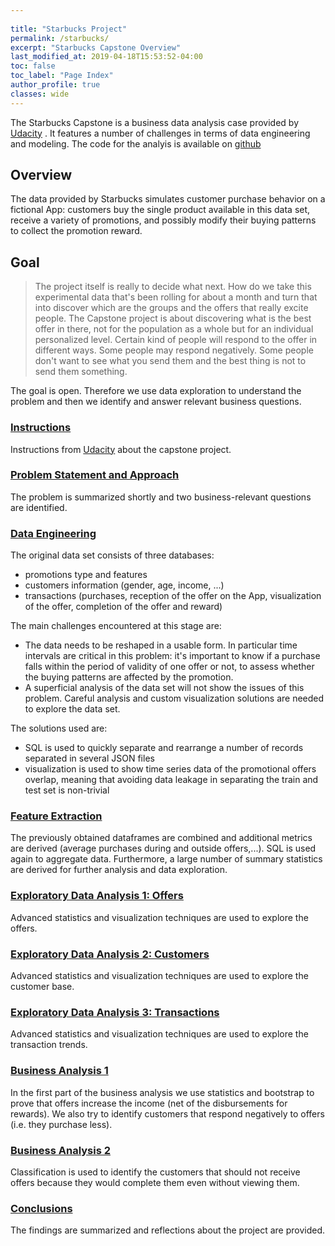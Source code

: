 ```yaml
---
  
title: "Starbucks Project"
permalink: /starbucks/
excerpt: "Starbucks Capstone Overview"
last_modified_at: 2019-04-18T15:53:52-04:00
toc: false
toc_label: "Page Index"
author_profile: true
classes: wide
---
```





The Starbucks Capstone is a business data analysis case provided by [Udacity](https://www.udacity.com) .
It features a number of challenges in terms of data engineering and modeling.
The code for the analyis is available on [github](https://github.com/marco-bellini/Starbucks_capstone.git)

## Overview
The data provided by Starbucks simulates customer purchase behavior on a fictional App: customers buy the single product available in this data set, receive a variety of promotions, and possibly modify their buying patterns to collect the promotion reward.

## Goal

> The project itself is really to decide what next. How do we take this experimental data that's been rolling for about a month and turn that into discover which are the groups and the offers that really excite people.
The Capstone project is about discovering what is the best offer in there, not for the population as a whole but for an individual personalized level.
Certain kind of people will respond to the offer in different ways. Some people may respond negatively. 
Some people don't want to see what you send them and the best thing is not to send them something.


The goal is open. Therefore we use data exploration to understand the problem and then we identify and answer relevant business questions.

### [Instructions](/starbucks/starbucks_instructions/)
Instructions from [Udacity](https://www.udacity.com) about the capstone project.

### [Problem Statement and Approach](/starbucks/starbucks_ps/)
The problem is summarized shortly and two business-relevant questions are identified.

### [Data Engineering](/starbucks/starbucks_data_engineering/)
The original data set consists of three databases:
* promotions type and features
* customers information (gender, age, income, ...)
* transactions (purchases, reception of the offer on the App, visualization of the offer, completion of the offer and reward)

The main challenges encountered at this stage are:
* The data needs to be reshaped in a usable form. In particular time intervals are critical in this problem: it's important to know if a purchase falls within the period of validity of one offer or not, to assess whether the buying patterns are affected by the promotion.
* A superficial analysis of the data set will not show the issues of this problem. Careful analysis and custom visualization solutions are needed to explore the data set. 
 
The solutions used are:
* SQL is used to quickly separate and rearrange a number of records separated in several JSON files
* visualization is used to show time series data of the promotional offers overlap, meaning that avoiding data leakage in separating the train and test set is non-trivial

### [Feature Extraction](/starbucks/starbucks_fe/)
The previously obtained dataframes are combined and additional metrics are derived (average purchases during and outside offers,...).
SQL is used again to aggregate data. Furthermore, a large number of summary statistics are derived for further analysis and data exploration. 

### [Exploratory Data Analysis 1: Offers](/starbucks/starbucks_eda1_offers/)
Advanced statistics and visualization techniques are used to explore the offers.

### [Exploratory Data Analysis 2: Customers](/starbucks/starbucks_eda2_customers/)
Advanced statistics and visualization techniques are used to explore the customer base.

### [Exploratory Data Analysis 3: Transactions](/starbucks/starbucks_eda3_transactions/)
Advanced statistics and visualization techniques are used to explore the transaction trends.

### [Business Analysis 1](/starbucks/starbucks_ba1_offers_vs_no_offer_periods/)
In the first part of the business analysis we use statistics and bootstrap to prove that offers increase the income (net of the disbursements for rewards).
We also try to identify customers that respond negatively to offers (i.e. they purchase less).

### [Business Analysis 2](/starbucks/starbucks_ba2_completed_not_viewed/)
Classification is used to identify the customers that should not receive offers because they would complete them even without viewing them. 

### [Conclusions](/starbucks/starbucks_conclusions/)
The findings are summarized and reflections about the project are provided.
